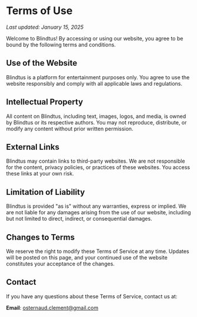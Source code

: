 # Terms of Use

_Last updated: January 15, 2025_

Welcome to Blindtus! By accessing or using our website, you agree to be bound by the following terms and conditions.

## Use of the Website

Blindtus is a platform for entertainment purposes only. You agree to use the website responsibly and comply with all applicable laws and regulations.

## Intellectual Property

All content on Blindtus, including text, images, logos, and media, is owned by Blindtus or its respective authors. You may not reproduce, distribute, or modify any content without prior written permission.

## External Links

Blindtus may contain links to third-party websites. We are not responsible for the content, privacy policies, or practices of these websites. You access these links at your own risk.

## Limitation of Liability

Blindtus is provided "as is" without any warranties, express or implied. We are not liable for any damages arising from the use of our website, including but not limited to direct, indirect, or consequential damages.

## Changes to Terms

We reserve the right to modify these Terms of Service at any time. Updates will be posted on this page, and your continued use of the website constitutes your acceptance of the changes.

## Contact

If you have any questions about these Terms of Service, contact us at:

**Email**: osternaud.clement@gmail.com
